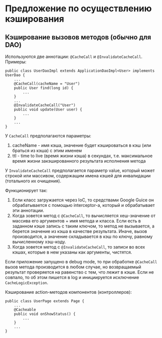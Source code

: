 # Предложение по осуществлению кэширования #

## Кэширование вызовов методов (обычно для DAO) ##
Используются две аннотации: `@CacheCall` и `@InvalidateCacheCall`. Примеры:
```
public class UserDaoImpl extends ApplicationDaoImpl<User> implements UserDao {
    ...
    @CacheCall(cacheName = "User")
    public User find(long id) {
        ...
    }
    ...
    @InvalidateCacheCall("User")
    public void update(User user) {
        ...
    }
    ...
}
```

У `CacheCall` предполагаются параметры:

  1. cacheName - имя кэша, значение будет кэшироваться в кэш (или браться из кэша) с этим именем
  1. ttl - time to live (время жизни кэша) в секундах, т.е. максимальное время жизни закэшированного результата исполнения метода

У `InvalidateCacheCall` предполагается параметр value, который может строкой или массивом, содержащим имена кэшей для инвалидации (тотального их очищения).

Функционирует так:

  1. Если класс загружается через IoC, то средствами Google Guice он обрабатывается с помощью interceptor-а, который и обрабатывает эти аннотации.
  1. Когда зовется метод с `@CacheCall`, то вычисляется хеш-значение от массива его аргументов + имя метода и класса. Если есть в заданном кэше запись с таким ключом, то метод не вызывается, а берется значение из кэша в качестве результата. Иначе, вызов производится, а значение складывается в кэш по ключу, равному вычисленному хэш-коду.
  1. Когда зовется метод с `@InvalidateCacheCall`, то записи во всех кэшах, которые в нем указаны как аргументы, чистятся.

Если приложение запущено в debug mode, то при обработке `@CacheCall` вызов метода производится в любом случае, но возвращаемый результат проверяется на равенство с тем, что лежит в кэше. Если не совпало, то об этом пишется в log и инициируется исключение `CacheLogicException`.

Кэширование action-методов компонентов (контроллеров):
```
public class UserPage extends Page {
    ...
    @Cacheable
    public void onShowStatus() {
        ...
    }
    ...
}
```